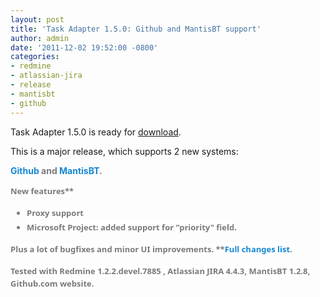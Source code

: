 ```yaml
---
layout: post
title: 'Task Adapter 1.5.0: Github and MantisBT support'
author: admin
date: '2011-12-02 19:52:00 -0800'
categories:
- redmine
- atlassian-jira
- release
- mantisbt
- github
---
```


Task Adapter 1.5.0 is ready for <a href="/download">download</a>.

This is a major release, which supports 2 new systems:

<strong style="color: #7a7a7a;"><a href="/docs/github" style="color: #1487d4; text-decoration: none;">Github</a>
**and <strong style="color: #7a7a7a;"><a href="/docs/mantisbt" style="color: #1487d4; text-decoration: none;">MantisBT</a>**<span style="color: #7a7a7a;">.</span></span></div>
<div style="font-family: 'Lucida Grande', 'Lucida Sans Unicode', 'Segoe UI', Helvetica, Arial, sans-serif; font-size: 13px; line-height: 20px; margin-bottom: 1.2em; margin-top: 0.6em; padding-bottom: 0px; padding-left: 0px; padding-right: 0px; padding-top: 0px;"><strong style="background-color: white; border-color: initial; border-style: initial;">New features**</div>
<ul style="font-family: 'Lucida Grande', 'Lucida Sans Unicode', 'Segoe UI', Helvetica, Arial, sans-serif; font-size: 13px; line-height: 20px; list-style-image: url(http://taskadapter.com/themes/garland/images/menu-leaf.gif); margin-bottom: 1em; margin-left: 0px; margin-right: 0px; margin-top: 0.5em; padding-bottom: 0px; padding-left: 1.5em; padding-right: 0px; padding-top: 0px;">
<li style="margin-bottom: 0.15em; margin-left: 0.5em; margin-right: 0px; margin-top: 0.15em; padding-bottom: 0.1em;"><span style="background-color: white;">Proxy support</span>
<li style="margin-bottom: 0.15em; margin-left: 0.5em; margin-right: 0px; margin-top: 0.15em; padding-bottom: 0.1em;"><span style="background-color: white;">Microsoft Project: added support for "priority" field.</span></ul>
<div style="font-family: 'Lucida Grande', 'Lucida Sans Unicode', 'Segoe UI', Helvetica, Arial, sans-serif; font-size: 13px; line-height: 20px; margin-bottom: 1.2em; margin-top: 0.6em; padding-bottom: 0px; padding-left: 0px; padding-right: 0px; padding-top: 0px;"><strong style="background-color: white;">Plus a lot of bugfixes and minor UI improvements. **<a href="http://www.hostedredmine.com/projects/ta/versions/1471" style="background-color: white; color: #1487d4; text-decoration: none;" target="_blank">Full changes list</a><span style="background-color: white; color: #7a7a7a;">. </span></div>
<div style="font-family: 'Lucida Grande', 'Lucida Sans Unicode', 'Segoe UI', Helvetica, Arial, sans-serif; font-size: 13px; line-height: 20px; margin-bottom: 1.2em; margin-top: 0.6em; padding-bottom: 0px; padding-left: 0px; padding-right: 0px; padding-top: 0px;"><span style="background-color: white;">Tested with Redmine 1.2.2.devel.7885 , Atlassian JIRA 4.4.3, MantisBT 1.2.8, Github.com website.</span></div></p>
